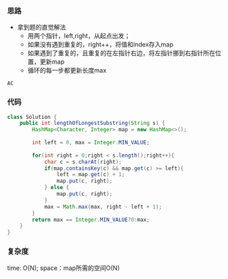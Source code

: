 ### 思路

- 拿到题的直觉解法
    - 用两个指针，left,right，从起点出发；
    - 如果没有遇到重复的，right++，将值和index存入map
    - 如果遇到了重复的，且重复的在左指针右边，将左指针挪到右指针所在位置，更新map
    - 循环的每一步都更新长度max

`AC`

### 代码
```java
class Solution {
    public int lengthOfLongestSubstring(String s) {
        HashMap<Character, Integer> map = new HashMap<>();
        
        int left = 0, max = Integer.MIN_VALUE;
        
        for(int right = 0;right < s.length();right++){
            char c = s.charAt(right);
            if(map.containsKey(c) && map.get(c) >= left){
                left = map.get(c) + 1;
                map.put(c, right);
            } else {
                map.put(c, right);
            }
            max = Math.max(max, right - left + 1);
        }
        return max == Integer.MIN_VALUE?0:max;
    }
}
```

### 复杂度

time: O(N);
space：map所需的空间O(N)